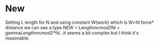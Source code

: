 # New
Setting L length for N and using constant W(work) which is W=fd force* distance  we can  see a type NEW = Length*mcmod2*fd = gamma*Length*mcmod2*fd...it seems a bit complex but I think it's reasonable.
